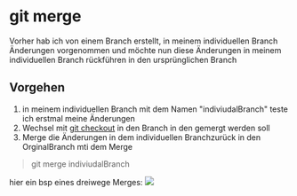 # git merge 

Vorher hab ich von einem Branch erstellt, in meinem individuellen Branch Änderungen vorgenommen und möchte nun diese Änderungen in meinem individuellen Branch rückführen in den ursprünglichen Branch

## Vorgehen
1. in meinem individuellen Branch mit dem Namen "indiviudalBranch" teste ich erstmal meine Änderungen
2. Wechsel mit [git checkout](./GitCheckout.md) in den Branch in den gemergt werden soll
3. Merge die Änderungen in dem individuellen Branchzurück in den OrginalBranch mti dem Merge
> git merge indiviudalBranch

hier ein bsp eines dreiwege Merges:
![](imgs/2020-03-31-09-55-39.png)
